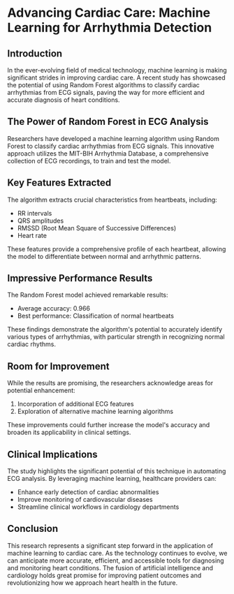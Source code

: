 # Advancing Cardiac Care: Machine Learning for Arrhythmia Detection

## Introduction

In the ever-evolving field of medical technology, machine learning is making significant strides in improving cardiac care. A recent study has showcased the potential of using Random Forest algorithms to classify cardiac arrhythmias from ECG signals, paving the way for more efficient and accurate diagnosis of heart conditions.

## The Power of Random Forest in ECG Analysis

Researchers have developed a machine learning algorithm using Random Forest to classify cardiac arrhythmias from ECG signals. This innovative approach utilizes the MIT-BIH Arrhythmia Database, a comprehensive collection of ECG recordings, to train and test the model.

## Key Features Extracted

The algorithm extracts crucial characteristics from heartbeats, including:

- RR intervals
- QRS amplitudes
- RMSSD (Root Mean Square of Successive Differences)
- Heart rate

These features provide a comprehensive profile of each heartbeat, allowing the model to differentiate between normal and arrhythmic patterns.

## Impressive Performance Results

The Random Forest model achieved remarkable results:

- Average accuracy: 0.966
- Best performance: Classification of normal heartbeats

These findings demonstrate the algorithm's potential to accurately identify various types of arrhythmias, with particular strength in recognizing normal cardiac rhythms.

## Room for Improvement

While the results are promising, the researchers acknowledge areas for potential enhancement:

1. Incorporation of additional ECG features
2. Exploration of alternative machine learning algorithms

These improvements could further increase the model's accuracy and broaden its applicability in clinical settings.

## Clinical Implications

The study highlights the significant potential of this technique in automating ECG analysis. By leveraging machine learning, healthcare providers can:

- Enhance early detection of cardiac abnormalities
- Improve monitoring of cardiovascular diseases
- Streamline clinical workflows in cardiology departments

## Conclusion

This research represents a significant step forward in the application of machine learning to cardiac care. As the technology continues to evolve, we can anticipate more accurate, efficient, and accessible tools for diagnosing and monitoring heart conditions. The fusion of artificial intelligence and cardiology holds great promise for improving patient outcomes and revolutionizing how we approach heart health in the future.